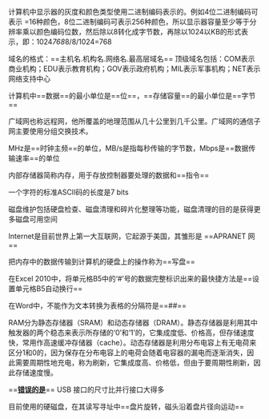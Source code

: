 计算机中显示器的灰度和颜色类型使用二进制编码表示的。例如4位二进制编码可表示 =16种颜色，8位二进制编码可表示256种颜色，所以显示器容量至少等于分辨率乘以颜色编码位数，然后除以8转化成字节数，再除以1024以KB的形式表示，即：1024*768*8/8/1024=768

域名的格式：==主机名.机构名.网络名.最高层域名==		顶级域名包括：COM表示商业机构；EDU表示教育机构；GOV表示政府机构；MIL表示军事机构；NET表示网络支持中心

计算机中==数据==的最小单位是==位==，==存储容量==的最小单位是==字节==

广域网也称远程网，他所覆盖的地理范围从几十公里到几千公里。广域网的通信子网主要使用分组交换技术。

MHz是==时钟主频==的单位，MB/s是指每秒传输的字节数，Mbps是==数据传输速率==的单位

内部存储器简称内存，用于存放控制器要处理的数据和==指令==

一个字符的标准ASCII码的长度是7 bits

磁盘维护包括硬盘检查、磁盘清理和碎片化整理等功能，磁盘清理的目的是获得更多磁盘可用空间

Internet是目前世界上第一大互联网，它起源于美国，其雏形是 ==APRANET 网==

把内存中的数据传输到计算机的硬盘上的操作称为==写盘==

在Excel 2010中，将单元格B5中的‘#’号的数据完整标识出来的最快捷方法是==设置单元格B5自动换行==

在Word中，不能作为文本转换为表格的分隔符是==##==

RAM分为静态存储器（SRAM）和动态存储器（DRAM）。静态存储器是利用其中触发器的两个稳态来表示所存储的‘0’和‘1’的，它集成度低、价格高，但存储速度快，常用作高速缓冲存储器（cache）。动态存储器是利用分布电容上有无电荷来区分1和0的，因为保存在分布电容上的电荷会随着电容器的漏电而逐渐消失，因此需要周期性地充电，称为刷新，它集成度高、价格低，但由于要周期性刷新，因此存储速度慢。

==<u>**错误的是**</u>== USB 接口的尺寸比并行接口大得多

目前使用的硬磁盘，在其读写寻址中==盘片旋转，磁头沿着盘片径向运动==



